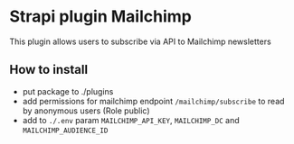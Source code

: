# Strapi plugin Mailchimp

This plugin allows users to subscribe via API to Mailchimp newsletters

## How to install
- put package to ./plugins
- add permissions for mailchimp endpoint `/mailchimp/subscribe` to read by anonymous users (Role public)
- add to `./.env` param `MAILCHIMP_API_KEY`, `MAILCHIMP_DC` and `MAILCHIMP_AUDIENCE_ID`
